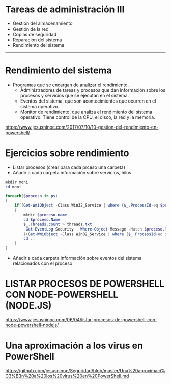 # Tareas de administración III
- Gestión del almacenamiento
- Gestión de la red
- Copias de seguridad
- Reparación del sistema
- Rendimiento del sistema

---------------

# Rendimiento del sistema

- Programas que se encargan de analizar el rendimiento.
  - Administradores de tareas y procesos que dan información sobre los procesos y servicios que se ejecutan en el sistema.
  - Eventos del sistema, que son acontecimientos que ocurren en el sistema operativo. 
  - Monitor de rendimiento, que analiza el rendimiento del sistema operativo. Tiene control de la CPU, el disco, la red y la memoria.

https://www.jesusninoc.com/2017/07/10/10-gestion-del-rendimiento-en-powershell/

# Ejercicios sobre rendimiento
- Listar procesos (crear para cada prceso una carpeta)
- Añadir a cada carpeta información sobre servicios, hilos
```PowerShell
mkdir moni
cd moni

foreach($proceso in ps)
{
    if((Get-WmiObject -Class Win32_Service | where {$_.ProcessId-eq $proceso.id}))
    {
        mkdir $proceso.name
        cd $proceso.Name
        $_.Threads.count > threads.txt
         Get-EventLog Security | Where-Object Message -Match $proceso.Name | Format-Custom >> eventos.txt
        ((Get-WmiObject -Class Win32_Service | where {$_.ProcessId-eq $proceso.id})).name > servicios.txt
        cd ..
    }
}
```
- Añadir a cada carpeta información sobre eventos del sistema relacionados con el proceso

# LISTAR PROCESOS DE POWERSHELL CON NODE-POWERSHELL (NODE.JS)
https://www.jesusninoc.com/06/04/listar-procesos-de-powershell-con-node-powershell-nodejs/

# Una aproximación a los virus en PowerShell
https://github.com/jesusninoc/Seguridad/blob/master/Una%20aproximaci%C3%B3n%20a%20los%20virus%20en%20PowerShell.md
